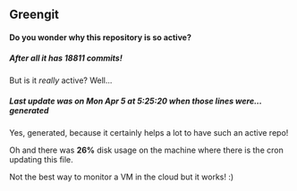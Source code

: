 ## Greengit

#### Do you wonder why this repository is so active?

##### After all it has 18811 commits!

But is it *really* active? Well...

##### Last update was on Mon Apr 5 at 5:25:20 when those lines were... generated

Yes, generated, because it certainly helps a lot to have such an active repo!

Oh and there was **26%** disk usage on the machine
where there is the cron updating this file.

Not the best way to monitor a VM in the cloud but it works! :)
